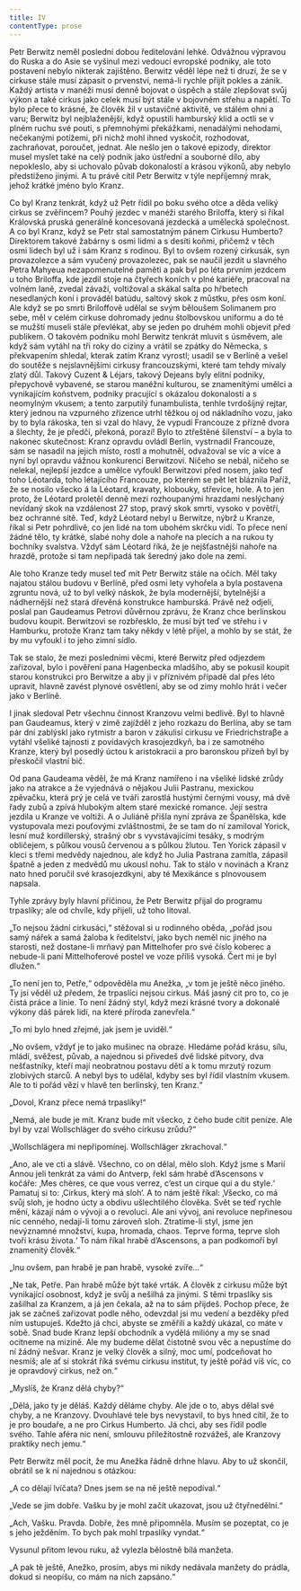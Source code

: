 ```yaml
---
title: IV
contentType: prose
---
```


  

Petr Berwitz neměl poslední dobou ředitelování lehké. Odvážnou výpravou do Ruska a do Asie se vyšinul mezi vedoucí evropské podniky, ale toto postavení nebylo nikterak zajištěno. Berwitz věděl lépe než ti druzí, že se v cirkuse stále musí zápasit o prvenství, nemá-li rychle přijít pokles a zánik. Každý artista v manéži musí denně bojovat o úspěch a stále zlepšovat svůj výkon a také cirkus jako celek musí být stále v bojovném střehu a napětí. To bylo přece to krásné, že člověk žil v ustavičné aktivitě, ve stálém ohni a varu; Berwitz byl nejblaženější, když opustili hamburský klid a octli se v plném ruchu své pouti, s přemnohými překážkami, nenadálými nehodami, nečekanými potížemi, při nichž mohl ihned vyskočit, rozhodovat, zachraňovat, poroučet, jednat. Ale nešlo jen o takové epizody, direktor musel myslet také na celý podnik jako ústřední a souborné dílo, aby nepokleslo, aby si uchovalo půvab dokonalostí a krásou výkonů, aby nebylo předstiženo jinými. A tu právě cítil Petr Berwitz v týle nepříjemný mrak, jehož krátké jméno bylo Kranz.

Co byl Kranz tenkrát, když už Petr řídil po boku svého otce a děda veliký cirkus se zvěřincem? Pouhý jezdec v manéži starého Briloffa, který si říkal Královská pruská generálně koncesovaná jezdecká a umělecká společnost. A co byl Kranz, když se Petr stal samostatným pánem Cirkusu Humberto? Direktorem takové žabárny s osmi lidmi a s desíti koňmi, přičemž v těch osmi lidech byl už i sám Kranz s rodinou. Byl to ovšem rozený cirkusák, syn provazolezce a sám vyučený provazolezec, pak se naučil jezdit u slavného Petra Mahyeua nezapomenutelné paměti a pak byl po léta prvním jezdcem u toho Briloffa, kde jezdil stoje na čtyřech koních v plné kariéře, pracoval na volném laně, zvedal závaží, voltižoval a skákal salta po hřbetech nesedlaných koní i prováděl batúdu, saltový skok z můstku, přes osm koní. Ale když se po smrti Briloffově udělal se svým běloušem Solimanem pro sebe, měl v celém cirkuse dohromady jednu štolbovskou uniformu a do té se mužští museli stále převlékat, aby se jeden po druhém mohli objevit před publikem. O takovém podniku mohl Berwitz tenkrát mluvit s úsměvem, ale když sám vytáhl na tři roky do ciziny a vrátil se zpátky do Německa, s překvapením shledal, kterak zatím Kranz vyrostl; usadil se v Berlíně a vešel do soutěže s nejslavnějšími cirkusy francouzskými, které tam tehdy mívaly zlatý důl. Takový Cuzent & Léjars, takový Dejeans byly elitní podniky, přepychově vybavené, se starou manéžní kulturou, se znamenitými umělci a vynikajícím koňstvem, podniky pracující s okázalou dokonalostí a s neomylným vkusem; a tento zarputilý funambulista, tenhle tvrdošíjný rejtar, který jednou na vzpurného zřízence utrhl těžkou oj od nákladního vozu, jako by to byla rákoska, ten si vzal do hlavy, že vypudí Francouze z přízně dvora a šlechty, že je předčí, překoná, porazí! Bylo to ztřeštěné šílenství – a byla to nakonec skutečnost: Kranz opravdu ovládl Berlín, vystrnadil Francouze, sám se nasadil na jejich místo, rostl a mohutněl, odvažoval se víc a více a nyní byl opravdu vážnou konkurencí Berwitzovi. Ničeho se nebál, ničeho se nelekal, nejlepší jezdce a umělce vyfoukl Berwitzovi před nosem, jako teď toho Léotarda, toho létajícího Francouze, po kterém se pět let bláznila Paříž, že se nosilo všecko á la Léotard, kravaty, klobouky, střevíce, hole. A to jen proto, že Léotard proletěl denně mezi rozhoupanými hrazdami neslýchaný nevídaný skok na vzdálenost 27 stop, pravý skok smrti, vysoko v povětří, bez ochranné sítě. Teď, když Léotard nebyl u Berwitze, nýbrž u Kranze, říkal si Petr pohrdlivě, co jen lidé na tom ubohém skrčku vidí. To přece není žádné tělo, ty krátké, slabé nohy dole a nahoře na plecích a na rukou ty bochníky svalstva. Vždyť sám Léotard říká, že je nejšťastnější nahoře na hrazdě, protože si tam nepřipadá tak šeredný jako dole na zemi.

Ale toho Kranze tedy musel teď mít Petr Berwitz stále na očích. Měl taky najatou stálou budovu v Berlíně, před osmi lety vyhořela a byla postavena zgruntu nová, už to byl velký náskok, že byla modernější, bytelnější a nádhernější než stará dřevěná konstrukce hamburská. Právě než odjeli, poslal pan Gaudeamus Petrovi důvěrnou zprávu, že Kranz chce berlínskou budovu koupit. Berwitzovi se rozbřesklo, že musí být teď ve střehu i v Hamburku, protože Kranz tam taky někdy v létě přijel, a mohlo by se stát, že by mu vyfoukl i to jeho zimní sídlo.

Tak se stalo, že mezi posledními věcmi, které Berwitz před odjezdem zařizoval, bylo i pověření pana Hagenbecka mladšího, aby se pokusil koupit starou konstrukci pro Berwitze a aby ji v příznivém případě dal přes léto upravit, hlavně zavést plynové osvětlení, aby se od zimy mohlo hrát i večer jako v Berlíně.

I jinak sledoval Petr všechnu činnost Kranzovu velmi bedlivě. Byl to hlavně pan Gaudeamus, který v zimě zajížděl z jeho rozkazu do Berlína, aby se tam pár dní zablýskl jako rytmistr a baron v zákulisí cirkusu ve Friedrichstraβe a vytáhl všeliké tajnosti z povídavých krasojezdkyň, ba i ze samotného Kranze, který byl posedlý úctou k aristokracii a pro baronskou přízeň byl by přeskočil vlastní bič.

Od pana Gaudeama věděl, že má Kranz namířeno i na všeliké lidské zrůdy jako na atrakce a že vyjednává o nějakou Julii Pastranu, mexickou zpěvačku, která prý je celá ve tváři zarostlá hustými černými vousy, má dvě řady zubů a zpívá hlubokým altem staré mexické romance. Její sestra jezdila u Kranze ve voltiži. A o Juliáně přišla nyní zpráva ze Španělska, kde vystupovala mezi pouťovými zvláštnostmi, že se tam do ní zamiloval Yorick, lesní muž kordillerský, strašný obr s vyvstávajícími tesáky, s modrým obličejem, s půlkou vousů červenou a s půlkou žlutou. Ten Yorick zápasil v kleci s třemi medvědy najednou, ale když ho Julia Pastrana zamítla, zápasil špatně a jeden z medvědů mu ukousl nohu. Tak to stálo v novinách a Kranz nato hned poručil své krasojezdkyni, aby té Mexikánce s plnovousem napsala.

Tyhle zprávy byly hlavní příčinou, že Petr Berwitz přijal do programu trpaslíky; ale od chvíle, kdy přijeli, už toho litoval.

„To nejsou žádní cirkusáci,“ stěžoval si u rodinného oběda, „pořád jsou samý nářek a samá žaloba k ředitelství, jako bych neměl nic jiného na starosti, než dostane-li mrňavý pan Mittelhofer pro své číslo koberec a nebude-li paní Mittelhoferové postel ve voze příliš vysoká. Čert mi je byl dlužen.“

„To není jen to, Petře,“ odpověděla mu Anežka, „v tom je ještě něco jiného. Ty jsi věděl už předem, že trpaslíci nejsou cirkus. Máš jasný cit pro to, co je čistá práce a linie. To není žádný styl, když mezi krásné tvory a dokonalé výkony dáš párek lidí, na které příroda zanevřela.“

„To mi bylo hned zřejmé, jak jsem je uviděl.“

„No ovšem, vždyť je to jako mušinec na obraze. Hledáme pořád krásu, sílu, mládí, svěžest, půvab, a najednou si přivedeš dvě lidské pitvory, dva nešťastníky, kteří mají neobratnou postavu dětí a k tomu mrzutý rozum zlobivých starců. A nebyl bys to udělal, kdyby ses byl řídil vlastním vkusem. Ale to ti pořád vězí v hlavě ten berlínský, ten Kranz.“

„Dovol, Kranz přece nemá trpaslíky!“

„Nemá, ale bude je mít. Kranz bude mít všecko, z čeho bude cítit peníze. Ale byl by vzal Wollschlӓger do svého cirkusu zrůdu?“

„Wollschlӓgera mi nepřipomínej. Wollschlӓger zkrachoval.“

„Ano, ale ve cti a slávě. Všechno, co on dělal, mělo sloh. Když jsme s Marií Annou jeli tenkrát za vámi do Antverp, řekl sám hrabě d’Ascensons v kočáře: ‚Mes chères, ce que vous verrez, c’est un cirque qui a du style.‘ Pamatuj si to: ‚Cirkus, který má sloh‘. A to nám ještě říkal: ‚Všecko, co má svůj sloh, je hodno úcty a obdivu ušlechtilého člověka. Svět se teď rychle mění, kázají nám o vývoji a o revoluci. Ale ani vývoj, ani revoluce nepřinesou nic cenného, nedají-li tomu zároveň sloh. Ztratíme-li styl, jsme jen nevýznamné množství, kupa, hromada, chaos. Teprve forma, teprve sloh tvoří krásu života.‘ To nám říkal hrabě d’Ascensons, a pan podkomoří byl znamenitý člověk.“

„Inu ovšem, pan hrabě je pan hrabě, vysoké zvíře…“

„Ne tak, Petře. Pan hrabě může být také vrták. A člověk z cirkusu může být vynikající osobnost, když je svůj a nešilhá za jinými. S těmi trpaslíky sis zašilhal za Kranzem, a já jen čekala, až na to sám přijdeš. Pochop přece, že jak se začneš zařizovat podle něho, odevzdal jsi mu vedení a bezděky před ním ustupuješ. Kdežto já chci, abyste se změřili a každý ukázal, co máte v sobě. Snad bude Kranz lepší obchodník a vydělá milióny a my se snad ocitneme na mizině. Ale my budeme dělat čistotně svou věc a nepustíme do ní žádný nešvar. Kranz je velký člověk a silný, moc umí, podceňovat ho nesmíš; ale ať si stokrát říká svému cirkusu institut, ty ještě pořád víš víc, co je opravdový cirkus, než on.“

„Myslíš, že Kranz dělá chyby?“

„Dělá, jako ty je děláš. Každý děláme chyby. Ale jde o to, abys dělal své chyby, a ne Kranzovy. Dvouhlavé tele bys nevystavil, to bys hned cítil, že to je pro boudaře, a ne pro Cirkus Humberto. Já chci, aby ses řídil podle svého. Tahle aféra nic není, smlouvu příležitostně rozvážeš, ale Kranzovy praktiky nech jemu.“

Petr Berwitz měl pocit, že mu Anežka řádně drhne hlavu. Aby to už skončil, obrátil se k ní najednou s otázkou:

„A co dělají lvíčata? Dnes jsem se na ně ještě nepodíval.“

„Vede se jim dobře. Vašku by je mohl začít ukazovat, jsou už čtyřnedělní.“

„Ach, Vašku. Pravda. Dobře, žes mně připomněla. Musím se pozeptat, co je s jeho ježděním. To bych pak mohl trpaslíky vyndat.“

Vysunul přitom levou ruku, až vylezla bělostně bílá manžeta.

„A pak tě ještě, Anežko, prosím, abys mi nikdy nedávala manžety do prádla, dokud si neopíšu, co mám na nich zapsáno.“
